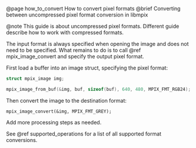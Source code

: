 @page how_to_convert How to convert pixel formats
@brief Converting between uncompressed pixel format conversion in libmpix

@note This guide is about uncompressed pixel formats. Different guide describe how to work with
compressed formats.

The input format is always specified when opening the image and does not need to be specified.
What remains to do is to call @ref mpix_image_convert and specify the output pixel format.

First load a buffer into an image struct, specifying the pixel format:

```c
struct mpix_image img;

mpix_image_from_buf(&img, buf, sizeof(buf), 640, 480, MPIX_FMT_RGB24);
```

Then convert the image to the destination format:

```
mpix_image_convert(&img, MPIX_FMT_GREY);
```

Add more processing steps as needed.

See @ref supported_operations for a list of all supported format conversions.
